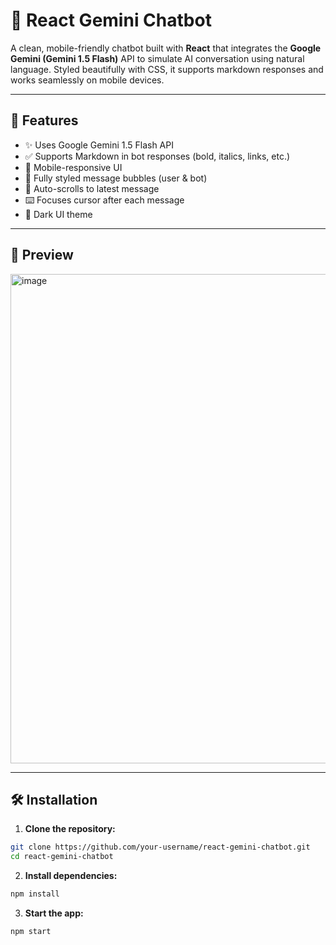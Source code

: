 # 💬 React Gemini Chatbot

A clean, mobile-friendly chatbot built with **React** that integrates the **Google Gemini (Gemini 1.5 Flash)** API to simulate AI conversation using natural language. Styled beautifully with CSS, it supports markdown responses and works seamlessly on mobile devices.

---

## 🚀 Features

- ✨ Uses Google Gemini 1.5 Flash API
- ✅ Supports Markdown in bot responses (bold, italics, links, etc.)
- 📱 Mobile-responsive UI
- 🎯 Fully styled message bubbles (user & bot)
- 🔄 Auto-scrolls to latest message
- ⌨️ Focuses cursor after each message
- 🌙 Dark UI theme

---

## 📸 Preview

<img width="1246" height="783" alt="image" src="https://github.com/user-attachments/assets/22bdf210-ae45-4a19-bd25-383c4b8aeccf" />

---

## 🛠️ Installation

1. **Clone the repository:**

```bash
git clone https://github.com/your-username/react-gemini-chatbot.git
cd react-gemini-chatbot
```
    
2. **Install dependencies:**

```bash
npm install
```

3. **Start the app:**
   
```bash
npm start
```
